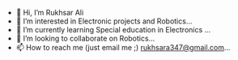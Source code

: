 - 👋 Hi, I’m Rukhsar Ali
- 👀 I’m interested in Electronic projects and Robotics...
- 🌱 I’m currently learning Special education in Electronics ...
- 💞️ I’m looking to collaborate on Robotics...
- 📫 How to reach me (just email me ;) rukhsara347@gmail.com...

<!---
Rukhsar347/Rukhsar347 is a ✨ special ✨ repository because its `README.md` (this file) appears on your GitHub profile.
You can click the Preview link to take a look at your changes.
--->
